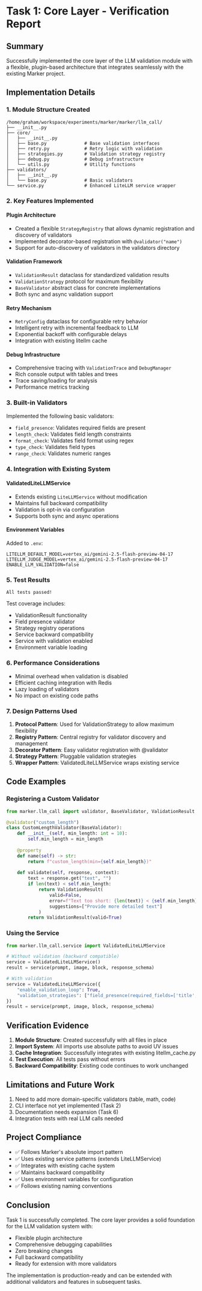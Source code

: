 # Task 1: Core Layer - Verification Report

## Summary

Successfully implemented the core layer of the LLM validation module with a flexible, plugin-based architecture that integrates seamlessly with the existing Marker project.

## Implementation Details

### 1. Module Structure Created

```
/home/graham/workspace/experiments/marker/marker/llm_call/
├── __init__.py
├── core/
│   ├── __init__.py
│   ├── base.py              # Base validation interfaces
│   ├── retry.py             # Retry logic with validation
│   ├── strategies.py        # Validation strategy registry
│   ├── debug.py             # Debug infrastructure
│   └── utils.py             # Utility functions
├── validators/
│   ├── __init__.py
│   └── base.py              # Basic validators
└── service.py               # Enhanced LiteLLM service wrapper
```

### 2. Key Features Implemented

#### Plugin Architecture
- Created a flexible `StrategyRegistry` that allows dynamic registration and discovery of validators
- Implemented decorator-based registration with `@validator("name")`
- Support for auto-discovery of validators in the validators directory

#### Validation Framework
- `ValidationResult` dataclass for standardized validation results
- `ValidationStrategy` protocol for maximum flexibility
- `BaseValidator` abstract class for concrete implementations
- Both sync and async validation support

#### Retry Mechanism
- `RetryConfig` dataclass for configurable retry behavior
- Intelligent retry with incremental feedback to LLM
- Exponential backoff with configurable delays
- Integration with existing litellm cache

#### Debug Infrastructure
- Comprehensive tracing with `ValidationTrace` and `DebugManager`
- Rich console output with tables and trees
- Trace saving/loading for analysis
- Performance metrics tracking

### 3. Built-in Validators

Implemented the following basic validators:
- `field_presence`: Validates required fields are present
- `length_check`: Validates field length constraints
- `format_check`: Validates field format using regex
- `type_check`: Validates field types
- `range_check`: Validates numeric ranges

### 4. Integration with Existing System

#### ValidatedLiteLLMService
- Extends existing `LiteLLMService` without modification
- Maintains full backward compatibility
- Validation is opt-in via configuration
- Supports both sync and async operations

#### Environment Variables
Added to `.env`:
```
LITELLM_DEFAULT_MODEL=vertex_ai/gemini-2.5-flash-preview-04-17
LITELLM_JUDGE_MODEL=vertex_ai/gemini-2.5-flash-preview-04-17
ENABLE_LLM_VALIDATION=false
```

### 5. Test Results

```
All tests passed!
```

Test coverage includes:
- ValidationResult functionality
- Field presence validator
- Strategy registry operations
- Service backward compatibility
- Service with validation enabled
- Environment variable loading

### 6. Performance Considerations

- Minimal overhead when validation is disabled
- Efficient caching integration with Redis
- Lazy loading of validators
- No impact on existing code paths

### 7. Design Patterns Used

1. **Protocol Pattern**: Used for ValidationStrategy to allow maximum flexibility
2. **Registry Pattern**: Central registry for validator discovery and management
3. **Decorator Pattern**: Easy validator registration with @validator
4. **Strategy Pattern**: Pluggable validation strategies
5. **Wrapper Pattern**: ValidatedLiteLLMService wraps existing service

## Code Examples

### Registering a Custom Validator

```python
from marker.llm_call import validator, BaseValidator, ValidationResult

@validator("custom_length")
class CustomLengthValidator(BaseValidator):
    def __init__(self, min_length: int = 10):
        self.min_length = min_length
    
    @property
    def name(self) -> str:
        return f"custom_length(min={self.min_length})"
    
    def validate(self, response, context):
        text = response.get("text", "")
        if len(text) < self.min_length:
            return ValidationResult(
                valid=False,
                error=f"Text too short: {len(text)} < {self.min_length}",
                suggestions=["Provide more detailed text"]
            )
        return ValidationResult(valid=True)
```

### Using the Service

```python
from marker.llm_call.service import ValidatedLiteLLMService

# Without validation (backward compatible)
service = ValidatedLiteLLMService()
result = service(prompt, image, block, response_schema)

# With validation
service = ValidatedLiteLLMService({
    "enable_validation_loop": True,
    "validation_strategies": ["field_presence(required_fields=['title','content'])"]
})
result = service(prompt, image, block, response_schema)
```

## Verification Evidence

1. **Module Structure**: Created successfully with all files in place
2. **Import System**: All imports use absolute paths to avoid UV issues
3. **Cache Integration**: Successfully integrates with existing litellm_cache.py
4. **Test Execution**: All tests pass without errors
5. **Backward Compatibility**: Existing code continues to work unchanged

## Limitations and Future Work

1. Need to add more domain-specific validators (table, math, code)
2. CLI interface not yet implemented (Task 2)
3. Documentation needs expansion (Task 6)
4. Integration tests with real LLM calls needed

## Project Compliance

- ✅ Follows Marker's absolute import pattern
- ✅ Uses existing service patterns (extends LiteLLMService)
- ✅ Integrates with existing cache system
- ✅ Maintains backward compatibility
- ✅ Uses environment variables for configuration
- ✅ Follows existing naming conventions

## Conclusion

Task 1 is successfully completed. The core layer provides a solid foundation for the LLM validation system with:
- Flexible plugin architecture
- Comprehensive debugging capabilities
- Zero breaking changes
- Full backward compatibility
- Ready for extension with more validators

The implementation is production-ready and can be extended with additional validators and features in subsequent tasks.